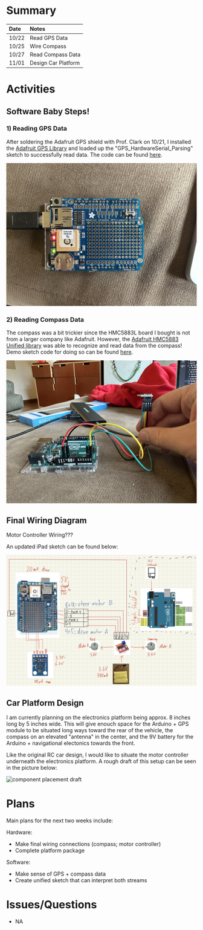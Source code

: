 # Summary

| Date  | Notes
| :---- | :----
| 10/22 | Read GPS Data
| 10/25 | Wire Compass
| 10/27 | Read Compass Data
| 11/01 | Design Car Platform

# Activities

## Software Baby Steps!

### 1) Reading GPS Data

After soldering the Adafruit GPS shield with Prof. Clark on 10/21, I installed the [Adafruit GPS Library](https://www.arduino.cc/reference/en/libraries/adafruit-gps-library/) and loaded up the "GPS_HardwareSerial_Parsing" sketch to successfully read data. The code can be found [here](https://github.com/davidd-55/ArduRover/blob/main/code/DemoCode/GPS_Example/GPS_Example.ino).

![gps shield](GPS.jpeg)

### 2) Reading Compass Data

The compass was a bit trickier since the HMC5883L board I bought is not from a larger company like Adafruit. However, the [Adafruit HMC5883 Unified library](https://www.arduino.cc/reference/en/libraries/adafruit-hmc5883-unified/) was able to recognize and read data from the compass! Demo sketch code for doing so can be found [here](https://github.com/davidd-55/ArduRover/blob/main/code/DemoCode/Compass_Example/Compass_Example.ino).

![compass wired](Compass.jpeg)

## Final Wiring Diagram

Motor Controller Wiring???

An updated iPad sketch can be found below:

![final wiring diagram](WiringDiagram_Final.jpeg)

## Car Platform Design

I am currently planning on the electronics platform being approx. 8 inches long by 5 inches wide. This will give enouch space for the Arduino + GPS module to be situated long ways toward the rear of the vehicle, the compass on an elevated "antenna" in the center, and the 9V battery for the Arduino + navigational electonics towards the front. 

Like the original RC car design, I would like to situate the motor controller underneath the electronics platform. A rough draft of this setup can be seen in the picture below:

![component placement draft](Components.jpeg)

# Plans

Main plans for the next two weeks include:

Hardware:
- Make final wiring connections (compass; motor controller)
- Complete platform package

Software:
- Make sense of GPS + compass data
- Create unified sketch that can interpret both streams

# Issues/Questions
- NA
